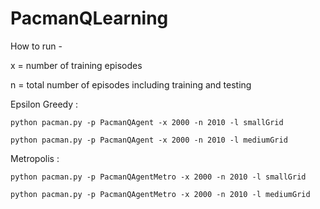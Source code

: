 # PacmanQLearning

How to run -

x = number of training episodes

n = total number of episodes including training and testing


Epsilon Greedy :

    python pacman.py -p PacmanQAgent -x 2000 -n 2010 -l smallGrid

    python pacman.py -p PacmanQAgent -x 2000 -n 2010 -l mediumGrid


Metropolis :

    python pacman.py -p PacmanQAgentMetro -x 2000 -n 2010 -l smallGrid

    python pacman.py -p PacmanQAgentMetro -x 2000 -n 2010 -l mediumGrid
